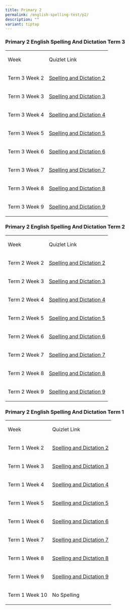 ```yaml
---
title: Primary 2
permalink: /english-spelling-test/p2/
description: ""
variant: tiptap
---
```

<h3>Primary 2 English Spelling And Dictation Term 3</h3>
<table style="minWidth: 50px">
<colgroup>
<col>
<col>
</colgroup>
<tbody>
<tr>
<td rowspan="1" colspan="1">
<p>Week</p>
</td>
<td rowspan="1" colspan="1">
<p>Quizlet Link</p>
</td>
</tr>
<tr>
<td rowspan="1" colspan="1">
<p>Term 3 Week 2</p>
</td>
<td rowspan="1" colspan="1">
<p><a href="https://quizlet.com/602986389/pcps-p2-el-spelling-term-3-week-2-flash-cards/?i=1c2gxb&amp;x=1jqt" rel="noopener noreferrer" target="_blank">Spelling and Dictation 2</a>
</p>
</td>
</tr>
<tr>
<td rowspan="1" colspan="1">
<p>Term 3 Week 3</p>
</td>
<td rowspan="1" colspan="1">
<p><a href="https://quizlet.com/602987349/pcps-p2-el-spelling-term-3-week-3-flash-cards/?i=1c2gxb&amp;x=1jqt" rel="noopener noreferrer" target="_blank">Spelling and Dictation 3</a>
</p>
</td>
</tr>
<tr>
<td rowspan="1" colspan="1">
<p>Term 3 Week 4</p>
</td>
<td rowspan="1" colspan="1">
<p><a href="https://quizlet.com/602987855/pcps-p2-el-spelling-term-3-week-4-flash-cards/?i=1c2gxb&amp;x=1jqt" rel="noopener noreferrer" target="_blank">Spelling and Dictation 4</a>
</p>
</td>
</tr>
<tr>
<td rowspan="1" colspan="1">
<p>Term 3 Week 5</p>
</td>
<td rowspan="1" colspan="1">
<p><a href="https://quizlet.com/602988323/pcps-p2-el-spelling-term-3-week-5-flash-cards/?i=1c2gxb&amp;x=1jqt" rel="noopener noreferrer" target="_blank">Spelling and Dictation 5</a>
</p>
</td>
</tr>
<tr>
<td rowspan="1" colspan="1">
<p>Term 3 Week 6</p>
</td>
<td rowspan="1" colspan="1">
<p><a href="https://quizlet.com/602988867/pcps-p2-el-spelling-term-3-week-6-flash-cards/?i=1c2gxb&amp;x=1jqt" rel="noopener noreferrer" target="_blank">Spelling and Dictation 6</a>
</p>
</td>
</tr>
<tr>
<td rowspan="1" colspan="1">
<p>Term 3 Week 7</p>
</td>
<td rowspan="1" colspan="1">
<p><a href="https://quizlet.com/602989315/pcps-p2-el-spelling-term-3-week-7-flash-cards/?i=1c2gxb&amp;x=1jqt" rel="noopener noreferrer" target="_blank">Spelling and Dictation 7</a>
</p>
</td>
</tr>
<tr>
<td rowspan="1" colspan="1">
<p>Term 3 Week 8</p>
</td>
<td rowspan="1" colspan="1">
<p><a href="https://quizlet.com/602992948/pcps-p2-el-spelling-term-3-week-8-flash-cards/?i=1c2gxb&amp;x=1jqt" rel="noopener noreferrer" target="_blank">Spelling and Dictation 8</a>
</p>
</td>
</tr>
<tr>
<td rowspan="1" colspan="1">
<p>Term 3 Week 9</p>
</td>
<td rowspan="1" colspan="1">
<p><a href="https://quizlet.com/602994159/pcps-p2-el-spelling-term-3-week-9-flash-cards/?i=1c2gxb&amp;x=1jqt" rel="noopener noreferrer" target="_blank">Spelling and Dictation 9</a>
</p>
</td>
</tr>
</tbody>
</table>
<h3>Primary 2 English Spelling And Dictation Term 2</h3>
<table style="minWidth: 50px">
<colgroup>
<col>
<col>
</colgroup>
<tbody>
<tr>
<td rowspan="1" colspan="1">
<p>Week</p>
</td>
<td rowspan="1" colspan="1">
<p>Quizlet Link</p>
</td>
</tr>
<tr>
<td rowspan="1" colspan="1">
<p>Term 2 Week 2</p>
</td>
<td rowspan="1" colspan="1">
<p><a href="https://quizlet.com/576238597/pcps-p2-el-spelling-term-2-week-2-flash-cards/?i=1c2gxb&amp;x=1jqt" rel="noopener noreferrer" target="_blank">Spelling and Dictation 2</a>
</p>
</td>
</tr>
<tr>
<td rowspan="1" colspan="1">
<p>Term 2 Week 3</p>
</td>
<td rowspan="1" colspan="1">
<p><a href="https://quizlet.com/576239773/pcps-p2-el-spelling-term-2-week-3-flash-cards/?i=1c2gxb&amp;x=1jqt" rel="noopener noreferrer" target="_blank">Spelling and Dictation 3</a>
</p>
</td>
</tr>
<tr>
<td rowspan="1" colspan="1">
<p>Term 2 Week 4</p>
</td>
<td rowspan="1" colspan="1">
<p><a href="https://quizlet.com/576241020/pcps-p2-el-spelling-term-2-week-4-flash-cards/?i=1c2gxb&amp;x=1jqt" rel="noopener noreferrer" target="_blank">Spelling and Dictation 4</a>
</p>
</td>
</tr>
<tr>
<td rowspan="1" colspan="1">
<p>Term 2 Week 5</p>
</td>
<td rowspan="1" colspan="1">
<p><a href="https://quizlet.com/576242847/pcps-p2-el-spelling-term-2-week-5-flash-cards/?i=1c2gxb&amp;x=1jqt" rel="noopener noreferrer" target="_blank">Spelling and Dictation 5</a>
</p>
</td>
</tr>
<tr>
<td rowspan="1" colspan="1">
<p>Term 2 Week 6</p>
</td>
<td rowspan="1" colspan="1">
<p><a href="https://quizlet.com/576243546/pcps-p2-el-spelling-term-2-week-6-flash-cards/?i=1c2gxb&amp;x=1jqt" rel="noopener noreferrer" target="_blank">Spelling and Dictation 6</a>
</p>
</td>
</tr>
<tr>
<td rowspan="1" colspan="1">
<p>Term 2 Week 7</p>
</td>
<td rowspan="1" colspan="1">
<p><a href="https://quizlet.com/576246491/pcps-p2-el-spelling-term-2-week-7-flash-cards/?i=1c2gxb&amp;x=1jqt" rel="noopener noreferrer" target="_blank">Spelling and Dictation 7</a>
</p>
</td>
</tr>
<tr>
<td rowspan="1" colspan="1">
<p>Term 2 Week 8</p>
</td>
<td rowspan="1" colspan="1">
<p><a href="https://quizlet.com/576247568/pcps-p2-el-spelling-term-2-week-8-flash-cards/?i=1c2gxb&amp;x=1jqt" rel="noopener noreferrer" target="_blank">Spelling and Dictation 8</a>
</p>
</td>
</tr>
<tr>
<td rowspan="1" colspan="1">
<p>Term 2 Week 9</p>
</td>
<td rowspan="1" colspan="1">
<p><a href="https://quizlet.com/576248829/pcps-p2-el-spelling-term-2-week-9-flash-cards/?i=1c2gxb&amp;x=1jqt" rel="noopener noreferrer" target="_blank">Spelling and Dictation 9</a>
</p>
</td>
</tr>
</tbody>
</table>
<p></p>
<h3>Primary 2 English Spelling And Dictation Term 1</h3>
<table style="minWidth: 50px">
<colgroup>
<col>
<col>
</colgroup>
<tbody>
<tr>
<td rowspan="1" colspan="1">
<p>Week</p>
</td>
<td rowspan="1" colspan="1">
<p>Quizlet Link</p>
</td>
</tr>
<tr>
<td rowspan="1" colspan="1">
<p>Term 1 Week 2</p>
</td>
<td rowspan="1" colspan="1">
<p><a href="https://quizlet.com/_95ne7a?x=1jqt&amp;i=1c2gxb" rel="noopener noreferrer nofollow" target="_blank">Spelling and Dictation 2</a>
</p>
</td>
</tr>
<tr>
<td rowspan="1" colspan="1">
<p>Term 1 Week 3</p>
</td>
<td rowspan="1" colspan="1">
<p><a href="https://quizlet.com/_95nevv?x=1jqt&amp;i=1c2gxb" rel="noopener noreferrer nofollow" target="_blank">Spelling and Dictation 3</a>
</p>
</td>
</tr>
<tr>
<td rowspan="1" colspan="1">
<p>Term 1 Week 4</p>
</td>
<td rowspan="1" colspan="1">
<p><a href="https://quizlet.com/_95nfmm?x=1jqt&amp;i=1c2gxb" rel="noopener noreferrer nofollow" target="_blank">Spelling and Dictation 4</a>
</p>
</td>
</tr>
<tr>
<td rowspan="1" colspan="1">
<p>Term 1 Week 5</p>
</td>
<td rowspan="1" colspan="1">
<p><a href="https://quizlet.com/_95ngd2?x=1jqt&amp;i=1c2gxb" rel="noopener noreferrer nofollow" target="_blank">Spelling and Dictation 5</a>
</p>
</td>
</tr>
<tr>
<td rowspan="1" colspan="1">
<p>Term 1 Week 6</p>
</td>
<td rowspan="1" colspan="1">
<p><a href="https://quizlet.com/_95ngzl?x=1jqt&amp;i=1c2gxb" rel="noopener noreferrer nofollow" target="_blank">Spelling and Dictation 6</a>
</p>
</td>
</tr>
<tr>
<td rowspan="1" colspan="1">
<p>Term 1 Week 7</p>
</td>
<td rowspan="1" colspan="1">
<p><a href="https://quizlet.com/_95nhnl?x=1jqt&amp;i=1c2gxb" rel="noopener noreferrer nofollow" target="_blank">Spelling and Dictation 7</a>
</p>
</td>
</tr>
<tr>
<td rowspan="1" colspan="1">
<p>Term 1 Week 8</p>
</td>
<td rowspan="1" colspan="1">
<p><a href="https://quizlet.com/_95nidd?x=1jqt&amp;i=1c2gxb" rel="noopener noreferrer nofollow" target="_blank">Spelling and Dictation 8</a>
</p>
</td>
</tr>
<tr>
<td rowspan="1" colspan="1">
<p>Term 1 Week 9</p>
</td>
<td rowspan="1" colspan="1">
<p><a href="https://quizlet.com/_95niy3?x=1jqt&amp;i=1c2gxb" rel="noopener noreferrer nofollow" target="_blank">Spelling and Dictation 9</a>
</p>
</td>
</tr>
<tr>
<td rowspan="1" colspan="1">
<p>Term 1 Week 10</p>
</td>
<td rowspan="1" colspan="1">
<p>No Spelling</p>
</td>
</tr>
</tbody>
</table>
<h3></h3>
<p></p>